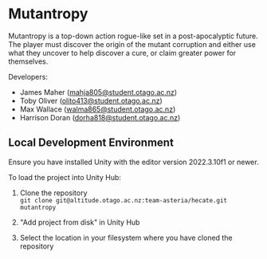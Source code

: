 # Mutantropy

Mutantropy is a top-down action rogue-like set in a post-apocalyptic future. The player must discover the origin of the mutant corruption and either use what they uncover to help discover a cure, or claim greater power for themselves.

Developers:
- James Maher (mahja805@student.otago.ac.nz)
- Toby Oliver (olito413@student.otago.ac.nz)
- Max Wallace (walma865@student.otago.ac.nz)
- Harrison Doran (dorha818@student.otago.ac.nz)

## Local Development Environment

Ensure you have installed Unity with the editor version 2022.3.10f1 or newer.

To load the project into Unity Hub:

1. Clone the repository  
`git clone git@altitude.otago.ac.nz:team-asteria/hecate.git mutantropy`

2. "Add project from disk" in Unity Hub

3. Select the location in your filesystem where you have cloned the repository
